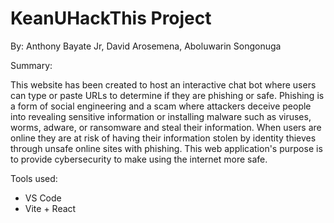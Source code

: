 # KeanUHackThis Project 
By: Anthony Bayate Jr,  David Arosemena, Aboluwarin Songonuga

Summary: 

This website has been created to host an interactive chat bot where users can type or paste URLs to determine if they are phishing or safe. Phishing is a form of social engineering and a scam where attackers deceive people into revealing sensitive information or installing malware such as viruses, worms, adware, or ransomware and steal their information. When users are online they are at risk of having their information stolen by identity thieves through unsafe online sites with phishing. This web application's purpose is to provide cybersecurity to make using the internet more safe.

Tools used: 
- VS Code
- Vite + React
